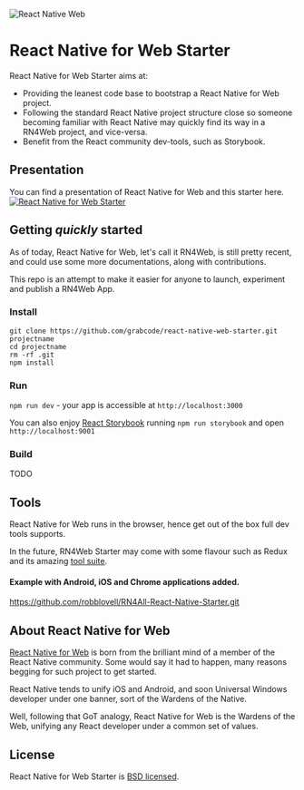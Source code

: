 ![React Native Web](/app/assets/react-native-web.png "Logo React Native Web")

# React Native for Web Starter

React Native for Web Starter aims at:
- Providing the leanest code base to bootstrap a React Native for Web project.
- Following the standard React Native project structure close so someone becoming familiar with React Native may quickly find its way in a RN4Web project, and vice-versa.
- Benefit from the React community dev-tools, such as Storybook.

## Presentation
You can find a presentation of React Native for Web and this starter here.
[![React Native for Web Starter](https://img.youtube.com/vi/eV4pZ6vv1VE/0.jpg)](https://www.youtube.com/watch?v=eV4pZ6vv1VE)

## Getting *quickly* started

As of today, React Native for Web, let's call it RN4Web, is still pretty recent, and could use some more documentations, along with contributions.

This repo is an attempt to make it easier for anyone to launch, experiment and publish a RN4Web App.

### Install
```
git clone https://github.com/grabcode/react-native-web-starter.git projectname
cd projectname
rm -rf .git
npm install
```

### Run
`npm run dev` - your app is accessible at `http://localhost:3000`

You can also enjoy [React Storybook](https://github.com/kadirahq/react-storybook) running `npm run storybook` and open `http://localhost:9001`

### Build
TODO

## Tools

React Native for Web runs in the browser, hence get out of the box full dev tools supports.

In the future, RN4Web Starter may come with some flavour such as Redux and its amazing [tool suite](https://github.com/gaearon/redux-devtools).

#### Example with Android, iOS and Chrome applications added.

https://github.com/robblovell/RN4All-React-Native-Starter.git

## About React Native for Web

[React Native for Web](https://github.com/necolas/react-native-web) is born from the brilliant mind of a member of the React Native community. Some would say it had to happen, many reasons begging for such project to get started.

React Native tends to unify iOS and Android, and soon Universal Windows developer under one banner, sort of the Wardens of the Native.

Well, following that GoT analogy, React Native for Web is the Wardens of the Web, unifying any React developer under a common set of values.

## License

React Native for Web Starter is [BSD licensed](LICENSE).

